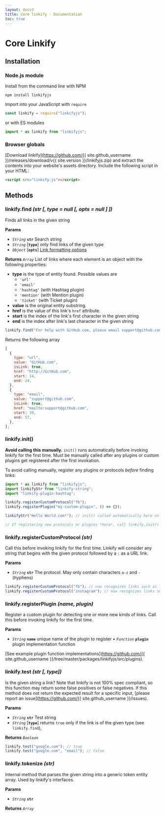 ```yaml
---
layout: docv3
title: Core linkify · Documentation
toc: true
---
```


# Core Linkify

## Installation

### Node.js module

Install from the command line with NPM

```
npm install linkifyjs
```

Import into your JavaScript with `require`

```js
const linkify = require("linkifyjs");
```

or with ES modules

```js
import * as linkify from "linkifyjs";
```

### Browser globals

[Download linkify](https://github.com/{{ site.github_username }}/releases/download/v{{ site.version }}/linkifyjs.zip)
and extract the contents into your website's assets directory.
Include the following script in your HTML:

```html
<script src="linkify.js"></script>
```

## Methods

### linkify.find _(str [, type = null [, opts = null ] ])_

Finds all links in the given string

**Params**

- _`String`_ **`str`** Search string
- _`String`_ [**`type`**] only find links of the given type
- _`Object`_ [**`opts`**] [Link formatting options](options.html)

**Returns** _`Array`_ List of links where each element is an object with the
following properties:

- **type** is the type of entity found. Possible values are
  - `'url'`
  - `'email'`
  - `'hashtag'` (with Hashtag plugin)
  - `'mention'` (with Mention plugin)
  - `'ticket'` (with Ticket plugin)
- **value** is the original entity substring.
- **href** is the value of this link's `href` attribute.
- **start** is the index of the link's first character in the given string
- **end** is the index after link's last character in the given string

```js
linkify.find("For help with GitHub.com, please email support@github.com");
```

Returns the following array

```js
[
  {
    type: "url",
    value: "GitHub.com",
    isLink: true,
    href: "http://GitHub.com",
    start: 14,
    end: 24,
  },
  {
    type: "email",
    value: "support@github.com",
    isLink: true,
    href: "mailto:support@github.com",
    start: 39,
    end: 57,
  },
];
```

### linkify.init()

**Avoid calling this manually.** `init()` runs automatically before invoking
linkify for the first time. Must be manually called after any plugins or custom
plugins get registered after the first invokation.

To avoid calling manually, register any plugins or protocols _before_ finding links:

```js
import * as linkify from "linkifyjs";
import linkifyStr from "linkify-string";
import "linkify-plugin-hashtag";

linkify.registerCustomProtocol("fb");
linkify.registerPlugin("my-custom-plugin", () => {});

linkifyStr("Hello World.com!"); // init() called automatically here on first invocation

// If registering new protocols or plugins *here*, call linkify.init() immediately after
```

### linkify.registerCustomProtocol _(str)_

Call this before invoking linkify for the first time. Linkify will consider any
string that begins with the given protocol followed by a `:` as a URL link.

**Params**

- _`String`_ **`str`** The protocol. May only contain characters `a-z` and `-` (hyphens)

```js
linkify.registerCustomProtocol("fb"); // now recognizes links such as fb://feed
linkify.registerCustomProtocol("instagram"); // now recognizes links such as instagram://account
```

### linkify.registerPlugin _(name, plugin)_

Register a custom plugin for detecting one or more new kinds of links. Call this
before invoking linkify for the first time.

**Params**

- _`String`_ **`name`** unique name of the plugin to register
  • *`Function`* **`plugin`** plugin implementation function

[See example plugin function implementations](https://github.com/{{ site.github_username }}/tree/master/packages/linkifyjs/src/plugins).

### linkify.test _(str [, type])_

Is the given string a link? Note that linkify is not 100% spec compliant, so this function may return some false positives or false negatives. If this method does not return the expected result for a specific input, [please report an issue](https://github.com/{{ site.github_username }}/issues).

**Params**

- _`String`_ **`str`** Test string
- _`String`_ [**`type`**] returns `true` only if the link is of the given type (see `linkify.find`),

**Returns** _`Boolean`_

```js
linkify.test("google.com"); // true
linkify.test("google.com", "email"); // false
```

### linkify.tokenize _(str)_

Internal method that parses the given string into a generic token entity array.
Used by linkify's interfaces.

**Params**

- _`String`_ **`str`**

**Returns** _`Array`_
